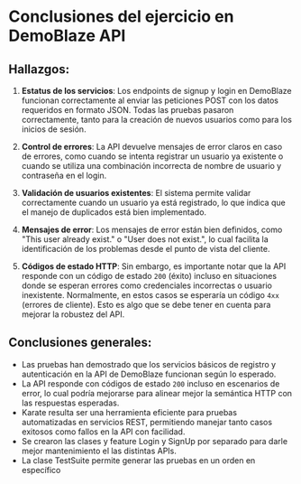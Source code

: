 # Conclusiones del ejercicio en DemoBlaze API

## Hallazgos:
1. **Estatus de los servicios**: Los endpoints de signup y login en DemoBlaze funcionan correctamente al enviar las peticiones POST con los datos requeridos en formato JSON. Todas las pruebas pasaron correctamente, tanto para la creación de nuevos usuarios como para los inicios de sesión.

2. **Control de errores**: La API devuelve mensajes de error claros en caso de errores, como cuando se intenta registrar un usuario ya existente o cuando se utiliza una combinación incorrecta de nombre de usuario y contraseña en el login.

3. **Validación de usuarios existentes**: El sistema permite validar correctamente cuando un usuario ya está registrado, lo que indica que el manejo de duplicados está bien implementado.

4. **Mensajes de error**: Los mensajes de error están bien definidos, como "This user already exist." o "User does not exist.", lo cual facilita la identificación de los problemas desde el punto de vista del cliente.

5. **Códigos de estado HTTP**: Sin embargo, es importante notar que la API responde con un código de estado `200` (éxito) incluso en situaciones donde se esperan errores como credenciales incorrectas o usuario inexistente. Normalmente, en estos casos se esperaría un código `4xx` (errores de cliente). Esto es algo que se debe tener en cuenta para mejorar la robustez del API.

## Conclusiones generales:
- Las pruebas han demostrado que los servicios básicos de registro y autenticación en la API de DemoBlaze funcionan según lo esperado.
- La API responde con códigos de estado `200` incluso en escenarios de error, lo cual podría mejorarse para alinear mejor la semántica HTTP con las respuestas esperadas.
- Karate resulta ser una herramienta eficiente para pruebas automatizadas en servicios REST, permitiendo manejar tanto casos exitosos como fallos en la API con facilidad.
- Se crearon las clases y feature Login y SignUp por separado para darle mejor mantenimiento el las distintas APIs.
- La clase TestSuite permite generar las pruebas en un orden en específico
